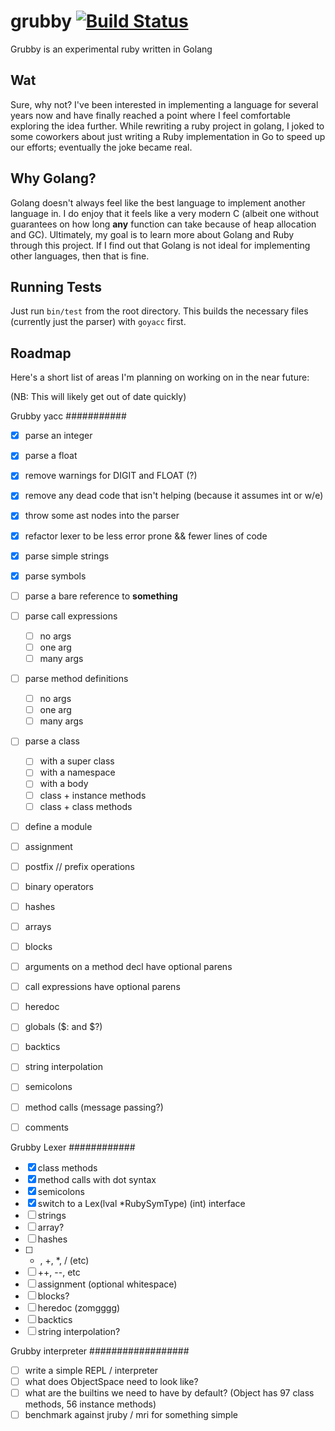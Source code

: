 grubby [![Build Status](https://secure.travis-ci.org/grubby/grubby.png?branch=master)](http://travis-ci.org/grubby/grubby)
======


Grubby is an experimental ruby written in Golang

Wat
---

Sure, why not? I've been interested in implementing a language for several years now and have finally reached a point where I feel comfortable exploring the idea further. While rewriting a ruby project in golang, I joked to some coworkers about just writing a Ruby implementation in Go to speed up our efforts; eventually the joke became real.

Why Golang?
-----------

Golang doesn't always feel like the best language to implement another language in. I do enjoy that it feels like a very modern C (albeit one without guarantees on how long **any** function can take because of heap allocation and GC). Ultimately, my goal is to learn more about Golang and Ruby through this project. If I find out that Golang is not ideal for implementing other languages, then that is fine.

Running Tests
-------------

Just run `bin/test` from the root directory. This builds the necessary files (currently just the parser) with `goyacc` first.

Roadmap
-------

Here's a short list of areas I'm planning on working on in the near future:

(NB: This will likely get out of date quickly)

Grubby yacc
###########
* [x] parse an integer
* [x] parse a float
* [x] remove warnings for DIGIT and FLOAT (?)
* [x] remove any dead code that isn't helping (because it assumes int or w/e)
* [x] throw some ast nodes into the parser
* [x] refactor lexer to be less error prone && fewer lines of code
* [x] parse simple strings
* [x] parse symbols
* [ ] parse a bare reference to **something**
* [ ] parse call expressions
    * [ ] no args
    * [ ] one arg
    * [ ] many args
* [ ] parse method definitions
    * [ ] no args
    * [ ] one arg
    * [ ] many args
* [ ] parse a class
    * [ ] with a super class
    * [ ] with a namespace
    * [ ] with a body
    * [ ] class + instance methods
    * [ ] class + class methods
* [ ] define a module
* [ ] assignment
* [ ] postfix // prefix operations
* [ ] binary operators
* [ ] hashes
* [ ] arrays
* [ ] blocks
* [ ] arguments on a method decl have optional parens
* [ ] call expressions have optional parens
* [ ] heredoc
* [ ] globals ($: and $?)
* [ ] backtics
* [ ] string interpolation
* [ ] semicolons
* [ ] method calls (message passing?)
* [ ] comments


Grubby Lexer
############
* [x] class methods
* [x] method calls with dot syntax
* [x] semicolons
* [x] switch to a Lex(lval *RubySymType) (int) interface
* [ ] strings
* [ ] array?
* [ ] hashes
* [ ] - , +, *, /  (etc)
* [ ] ++, --, etc
* [ ] assignment (optional whitespace)
* [ ] blocks?
* [ ] heredoc (zomgggg)
* [ ] backtics
* [ ] string interpolation?

Grubby interpreter
##################
* [ ] write a simple REPL / interpreter
* [ ] what does ObjectSpace need to look like?
* [ ] what are the builtins we need to have by default?
    (Object has 97 class methods, 56 instance methods)
* [ ] benchmark against jruby / mri for something simple
